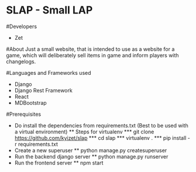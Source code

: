 # SLAP - Small LAP

#Developers 
* Zet

#About
Just a small website, that is intended to use as a website for a game, which will deliberately sell items in game and inform players with changelogs.

#Languages and Frameworks used
* Django 
* Django Rest Framework 
* React
* MDBootstrap

#Prerequisites
* Do install the dependencies from requirements.txt (Best to be used with a virtual environment)
** Steps for virtualenv
*** git clone https://github.com/kyizet/slap
*** cd slap
*** virtualenv .
*** pip install -r requirements.txt
* Create a new superuser
** python manage.py createsuperuser
* Run the backend django server 
** python manage.py runserver
* Run the frontend server
** npm start